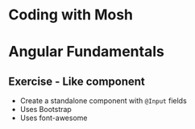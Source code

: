 # Coding with Mosh

# Angular Fundamentals

## Exercise - Like component

- Create a standalone component with `@Input` fields
- Uses Bootstrap
- Uses font-awesome